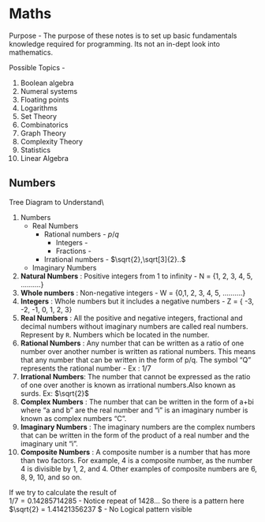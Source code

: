 # Maths

Purpose - The purpose of these notes is to set up basic fundamentals knowledge required for programming. Its not an in-dept look into mathematics.

Possible Topics - 

1. Boolean algebra
2. Numeral systems
3. Floating points
4. Logarithms
5. Set Theory
6. Combinatorics
7. Graph Theory
8. Complexity Theory
9. Statistics
10. Linear Algebra


## Numbers

Tree Diagram to Understand\

1. Numbers
    - Real Numbers
        - Rational numbers - $p/q$
            - Integers -   
            - Fractions - 
        - Irrational numbers - $\sqrt{2},\sqrt[3]{2}..$
    - Imaginary Numbers
1. **Natural Numbers** : Positive integers from 1 to infinity - N = {1, 2, 3, 4, 5, ……….}
2. **Whole numbers** : Non-negative integers - W = {0,1, 2, 3, 4, 5, ……….}
3. **Integers** : Whole numbers but it includes a negative numbers - Z = { -3, -2, -1, 0, 1, 2, 3}
4. **Real Numbers** : All the positive and negative integers, fractional and decimal numbers without imaginary numbers are called real numbers. Represent by `R`. Numbers which be located in the number.
5. **Rational Numbers** : Any number that can be written as a ratio of one number over another number is written as rational numbers. This means that any number that can be written in the form of p/q. The symbol “Q” represents the rational number - Ex : $1/7$  
6. **Irrational Numbers**: The number that cannot be expressed as the ratio of one over another is known as irrational numbers.Also known as surds. Ex:  $\sqrt{2}$
7. **Complex Numbers** : The number that can be written in the form of a+bi where “a and b” are the real number and “i” is an imaginary number is known as complex numbers “C”.
8. **Imaginary Numbers** : The imaginary numbers are the complex numbers that can be written in the form of the product of a real number and the imaginary unit “i”.
9. **Composite Numbers** : A composite number is a number that has more than two factors. For example, 4 is a composite number, as the number 4 is divisible by 1, 2, and 4. Other examples of composite numbers are 6, 8, 9, 10, and so on.

If we try to calculate the result of \
$1/7 = 0.14285714285$ - Notice repeat of 1428... So there is a pattern here  
$\sqrt{2} = 1.41421356237 $ - No Logical pattern visible

